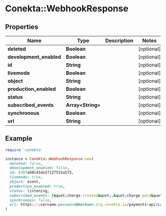 # Conekta::WebhookResponse

## Properties

| Name | Type | Description | Notes |
| ---- | ---- | ----------- | ----- |
| **deleted** | **Boolean** |  | [optional] |
| **development_enabled** | **Boolean** |  | [optional] |
| **id** | **String** |  | [optional] |
| **livemode** | **Boolean** |  | [optional] |
| **object** | **String** |  | [optional] |
| **production_enabled** | **Boolean** |  | [optional] |
| **status** | **String** |  | [optional] |
| **subscribed_events** | **Array&lt;String&gt;** |  | [optional] |
| **synchronous** | **Boolean** |  | [optional] |
| **url** | **String** |  | [optional] |

## Example

```ruby
require 'conekta'

instance = Conekta::WebhookResponse.new(
  deleted: false,
  development_enabled: false,
  id: 6307a60c41de27127515a575,
  livemode: true,
  object: event,
  production_enabled: true,
  status: listening,
  subscribed_events: [&quot;charge.created&quot;,&quot;charge.paid&quot;,&quot;charge.under_fraud_review&quot;,&quot;charge.fraudulent&quot;,&quot;charge.refunded&quot;,&quot;charge.preauthorized&quot;,&quot;charge.declined&quot;,&quot;charge.canceled&quot;,&quot;charge.reversed&quot;,&quot;charge.pending_confirmation&quot;],
  synchronous: false,
  url: https://username:password@mockoon.stg.conekta.io/payments-api/cash/merchant_approval
)
```

